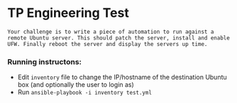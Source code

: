 # TP Engineering Test

```Your challenge is to write a piece of automation to run against a remote Ubuntu server. This should patch the server, install and enable UFW. Finally reboot the server and display the servers up time.```

### Running instructons:

- Edit `inventory` file to change the IP/hostname of the destination Ubuntu box (and optionally the user to login as)
- Run `ansible-playbook -i inventory test.yml`

